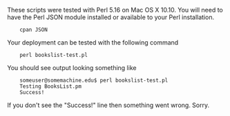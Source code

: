 
These scripts were tested with Perl 5.16 on Mac OS X 10.10.  You will need to have the Perl JSON module installed or available
to your Perl installation.

```
    cpan JSON
```

Your deployment can be tested with the following command

```
    perl bookslist-test.pl
```

You should see output looking something like

```
    someuser@somemachine.edu$ perl bookslist-test.pl
    Testing BooksList.pm
    Success!
```

If you don't see the "Success!" line then something went wrong. Sorry.


